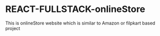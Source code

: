 # REACT-FULLSTACK-onlineStore
This is onlineStore website which is similar to Amazon or filpkart based project
